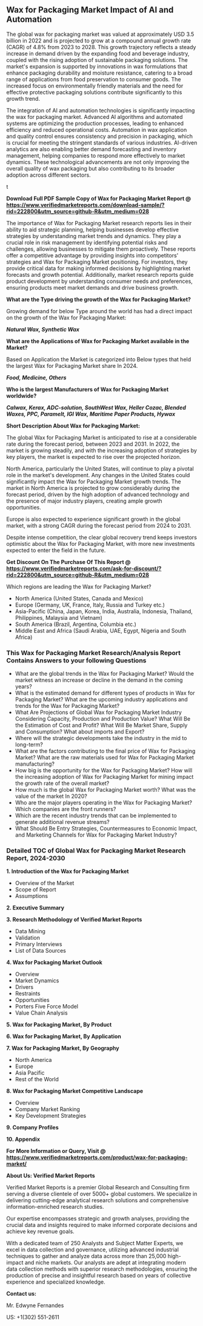 <h2>Wax for Packaging Market Impact of AI and Automation</h2><p>The global wax for packaging market was valued at approximately USD 3.5 billion in 2022 and is projected to grow at a compound annual growth rate (CAGR) of 4.8% from 2023 to 2028. This growth trajectory reflects a steady increase in demand driven by the expanding food and beverage industry, coupled with the rising adoption of sustainable packaging solutions. The market's expansion is supported by innovations in wax formulations that enhance packaging durability and moisture resistance, catering to a broad range of applications from food preservation to consumer goods. The increased focus on environmentally friendly materials and the need for effective protective packaging solutions contribute significantly to this growth trend.</p><p>The integration of AI and automation technologies is significantly impacting the wax for packaging market. Advanced AI algorithms and automated systems are optimizing the production processes, leading to enhanced efficiency and reduced operational costs. Automation in wax application and quality control ensures consistency and precision in packaging, which is crucial for meeting the stringent standards of various industries. AI-driven analytics are also enabling better demand forecasting and inventory management, helping companies to respond more effectively to market dynamics. These technological advancements are not only improving the overall quality of wax packaging but also contributing to its broader adoption across different sectors.</p>t</p><p id="" class=""><strong>Download Full PDF Sample Copy of Wax for Packaging Market Report @ <a href="https://www.verifiedmarketreports.com/download-sample/?rid=222800&utm_source=github-R&utm_medium=028" target="_blank">https://www.verifiedmarketreports.com/download-sample/?rid=222800&utm_source=github-R&utm_medium=028</a></strong></p><p>The importance of&nbsp;Wax for Packaging Market research reports lies in their ability to aid strategic planning, helping businesses develop effective strategies by understanding market trends and dynamics. They play a crucial role in risk management by identifying potential risks and challenges, allowing businesses to mitigate them proactively. These reports offer a competitive advantage by providing insights into competitors' strategies and Wax for Packaging Market positioning. For investors, they provide critical data for making informed decisions by highlighting market forecasts and growth potential. Additionally, market research reports guide product development by understanding consumer needs and preferences, ensuring products meet market demands and drive business growth.</p><p><strong>What are the&nbsp;Type driving the growth of the Wax for Packaging Market?</strong></p><p id="" class="">Growing demand for below Type around the world has had a direct impact on the growth of the Wax for Packaging Market:</p><em><strong>Natural Wax, Synthetic Wax</strong></em></p><strong>What are the&nbsp;Applications&nbsp;of Wax for Packaging Market available in the Market?</strong></p><p id="" class="">Based on Application the Market is categorized into Below types that held the largest Wax for Packaging Market share In 2024.</p><em><strong>Food, Medicine, Others</strong></em></p><strong>Who is the largest Manufacturers of Wax for Packaging Market worldwide?</strong></p><p><em><strong>Calwax, Kerax, ADC-solution, SouthWest Wax, Heller Cozac, Blended Waxes, PPC, Paramelt, IGI Wax, Maritime Paper Products, Hywax</strong></em></p><p id="" class=""><strong>Short Description About Wax for Packaging Market:</strong></p><p>The global Wax for Packaging Market is anticipated to rise at a considerable rate during the forecast period, between 2023 and 2031. In 2022, the market is growing steadily, and with the increasing adoption of strategies by key players, the market is expected to rise over the projected horizon.</p><p>North America, particularly the United States, will continue to play a pivotal role in the market's development. Any changes in the United States could significantly impact the Wax for Packaging Market growth trends. The market in North America is projected to grow considerably during the forecast period, driven by the high adoption of advanced technology and the presence of major industry players, creating ample growth opportunities.</p><p>Europe is also expected to experience significant growth in the global market, with a strong CAGR during the forecast period from 2024 to 2031.</p><p>Despite intense competition, the clear global recovery trend keeps investors optimistic about the Wax for Packaging Market, with more new investments expected to enter the field in the future.</p><p id="" class=""><strong>Get Discount On The Purchase Of This Report @ <a href="https://www.verifiedmarketreports.com/ask-for-discount/?rid=222800&utm_source=github-R&utm_medium=028" target="_blank">https://www.verifiedmarketreports.com/ask-for-discount/?rid=222800&utm_source=github-R&utm_medium=028</a></strong></p>Which regions are leading the Wax for Packaging Market?</p><ul><li>North America (United States, Canada and Mexico)</li><li>Europe (Germany, UK, France, Italy, Russia and Turkey etc.)</li><li>Asia-Pacific (China, Japan, Korea, India, Australia, Indonesia, Thailand, Philippines, Malaysia and Vietnam)</li><li>South America (Brazil, Argentina, Columbia etc.)</li><li>Middle East and Africa (Saudi Arabia, UAE, Egypt, Nigeria and South Africa)</li></ul><h3 id="" class="">This Wax for Packaging Market Research/Analysis Report Contains Answers to your following Questions</h3><ul><li>What are the global trends in the Wax for Packaging Market? Would the market witness an increase or decline in the demand in the coming years?</li><li>What is the estimated demand for different types of products in Wax for Packaging Market? What are the upcoming industry applications and trends for the Wax for Packaging Market?</li><li>What Are Projections of Global Wax for Packaging Market Industry Considering Capacity, Production and Production Value? What Will Be the Estimation of Cost and Profit? What Will Be Market Share, Supply and Consumption? What about imports and Export?</li><li>Where will the strategic developments take the industry in the mid to long-term?</li><li>What are the factors contributing to the final price of Wax for Packaging Market? What are the raw materials used for Wax for Packaging Market manufacturing?</li><li>How big is the opportunity for the Wax for Packaging Market? How will the increasing adoption of Wax for Packaging Market for mining impact the growth rate of the overall market?</li><li>How much is the global Wax for Packaging Market worth? What was the value of the market In 2020?</li><li>Who are the major players operating in the Wax for Packaging Market? Which companies are the front runners?</li><li>Which are the recent industry trends that can be implemented to generate additional revenue streams?</li><li>What Should Be Entry Strategies, Countermeasures to Economic Impact, and Marketing Channels for Wax for Packaging Market Industry?</li></ul><h3 id="" class="">Detailed TOC of Global Wax for Packaging Market Research Report, 2024-2030</h3><p id="" class=""><strong>1. Introduction of the Wax for Packaging Market</strong></p><ul><li>Overview of the Market</li><li>Scope of Report</li><li>Assumptions</li></ul><p id="" class=""><strong>2. Executive Summary</strong></p><p id="" class=""><strong>3. Research Methodology of Verified Market Reports</strong></p><ul><li>Data Mining</li><li>Validation</li><li>Primary Interviews</li><li>List of Data Sources</li></ul><p id="" class=""><strong>4. Wax for Packaging Market Outlook</strong></p><ul><li>Overview</li><li>Market Dynamics</li><li>Drivers</li><li>Restraints</li><li>Opportunities</li><li>Porters Five Force Model</li><li>Value Chain Analysis</li></ul><p id="" class=""><strong>5. Wax for Packaging Market, By Product</strong></p><p id="" class=""><strong>6. Wax for Packaging Market, By Application</strong></p><p id="" class=""><strong>7. Wax for Packaging Market, By Geography</strong></p><ul><li>North America</li><li>Europe</li><li>Asia Pacific</li><li>Rest of the World</li></ul><p id="" class=""><strong>8. Wax for Packaging Market Competitive Landscape</strong></p><ul><li>Overview</li><li>Company Market Ranking</li><li>Key Development Strategies</li></ul><p id="" class=""><strong>9. Company Profiles</strong></p><p id="" class=""><strong>10. Appendix</strong></p><p id="" class=""><strong>For More Information or Query, Visit @ <a href="https://www.verifiedmarketreports.com/product/wax-for-packaging-market/" target="_blank">https://www.verifiedmarketreports.com/product/wax-for-packaging-market/</a></strong></p><p id="" class=""><strong>About Us: Verified Market Reports</strong></p><p id="" class="">Verified Market Reports is a premier Global Research and Consulting firm serving a diverse clientele of over 5000+ global customers. We specialize in delivering cutting-edge analytical research solutions and comprehensive information-enriched research studies.</p><p id="" class="">Our expertise encompasses strategic and growth analyses, providing the crucial data and insights required to make informed corporate decisions and achieve key revenue goals.</p><p id="" class="">With a dedicated team of 250 Analysts and Subject Matter Experts, we excel in data collection and governance, utilizing advanced industrial techniques to gather and analyze data across more than 25,000 high-impact and niche markets. Our analysts are adept at integrating modern data collection methods with superior research methodologies, ensuring the production of precise and insightful research based on years of collective experience and specialized knowledge.</p><p id="" class=""><strong>Contact us:</strong></p><p id="" class="">Mr. Edwyne Fernandes</p><p id="" class="">US: +1(302) 551-2611</p>